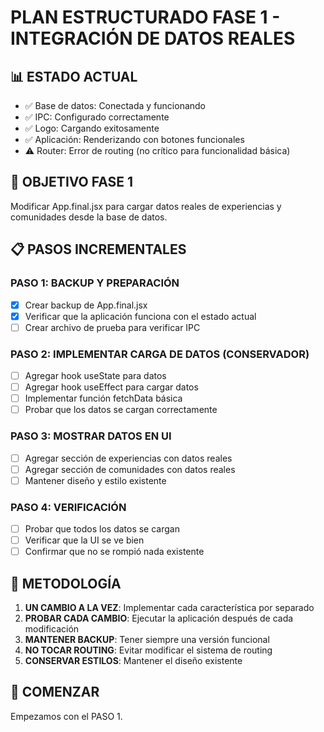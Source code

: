 # PLAN ESTRUCTURADO FASE 1 - INTEGRACIÓN DE DATOS REALES

## 📊 ESTADO ACTUAL

- ✅ Base de datos: Conectada y funcionando
- ✅ IPC: Configurado correctamente
- ✅ Logo: Cargando exitosamente
- ✅ Aplicación: Renderizando con botones funcionales
- ⚠️ Router: Error de routing (no crítico para funcionalidad básica)

## 🎯 OBJETIVO FASE 1

Modificar App.final.jsx para cargar datos reales de experiencias y comunidades desde la base de datos.

## 📋 PASOS INCREMENTALES

### PASO 1: BACKUP Y PREPARACIÓN

- [x] Crear backup de App.final.jsx
- [x] Verificar que la aplicación funciona con el estado actual
- [ ] Crear archivo de prueba para verificar IPC

### PASO 2: IMPLEMENTAR CARGA DE DATOS (CONSERVADOR)

- [ ] Agregar hook useState para datos
- [ ] Agregar hook useEffect para cargar datos
- [ ] Implementar función fetchData básica
- [ ] Probar que los datos se cargan correctamente

### PASO 3: MOSTRAR DATOS EN UI

- [ ] Agregar sección de experiencias con datos reales
- [ ] Agregar sección de comunidades con datos reales
- [ ] Mantener diseño y estilo existente

### PASO 4: VERIFICACIÓN

- [ ] Probar que todos los datos se cargan
- [ ] Verificar que la UI se ve bien
- [ ] Confirmar que no se rompió nada existente

## 🔧 METODOLOGÍA

1. **UN CAMBIO A LA VEZ**: Implementar cada característica por separado
2. **PROBAR CADA CAMBIO**: Ejecutar la aplicación después de cada modificación
3. **MANTENER BACKUP**: Tener siempre una versión funcional
4. **NO TOCAR ROUTING**: Evitar modificar el sistema de routing
5. **CONSERVAR ESTILOS**: Mantener el diseño existente

## 🚀 COMENZAR

Empezamos con el PASO 1.
